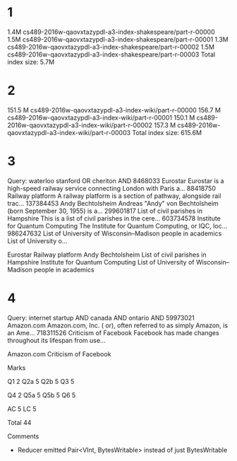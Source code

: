 1
=================
1.4M  cs489-2016w-qaovxtazypdl-a3-index-shakespeare/part-r-00000
1.5M  cs489-2016w-qaovxtazypdl-a3-index-shakespeare/part-r-00001
1.3M  cs489-2016w-qaovxtazypdl-a3-index-shakespeare/part-r-00002
1.5M  cs489-2016w-qaovxtazypdl-a3-index-shakespeare/part-r-00003
Total index size: 5.7M

2
==================
151.5 M  cs489-2016w-qaovxtazypdl-a3-index-wiki/part-r-00000
156.7 M  cs489-2016w-qaovxtazypdl-a3-index-wiki/part-r-00001
150.1 M  cs489-2016w-qaovxtazypdl-a3-index-wiki/part-r-00002
157.3 M  cs489-2016w-qaovxtazypdl-a3-index-wiki/part-r-00003
Total index size: 615.6M

3
==================
Query: waterloo stanford OR cheriton AND
8468033 Eurostar  Eurostar is a high-speed railway service connecting London with Paris a...
88418750  Railway platform  A railway platform is a section of pathway, alongside rail trac...
137384453 Andy Bechtolsheim Andreas "Andy" von Bechtolsheim (born September 30, 1955) is a...
299601817 List of civil parishes in Hampshire This is a list of civil parishes in the cere...
603734578 Institute for Quantum Computing The Institute for Quantum Computing, or IQC, loc...
986247632 List of University of Wisconsin–Madison people in academics List of University o...

Eurostar
Railway platform
Andy Bechtolsheim
List of civil parishes in Hampshire
Institute for Quantum Computing
List of University of Wisconsin–Madison people in academics

4
==================
Query: internet startup AND canada AND ontario AND
59973021  Amazon.com  Amazon.com, Inc. ( or), often referred to as simply Amazon, is an Ame...
718311526 Criticism of Facebook Facebook has made changes throughout its lifespan from use...

Amazon.com
Criticism of Facebook

Marks

Q1 2
Q2a 5
Q2b 5
Q3 5

Q4 2
Q5a 5
Q5b 5
Q6 5

AC 5
LC 5

Total 44

Comments
- Reducer emitted Pair<VInt, BytesWritable> instead of just BytesWritable
